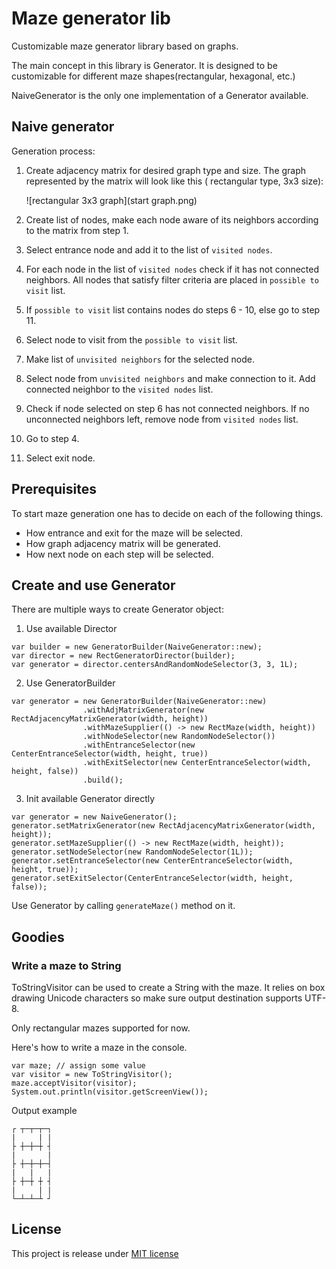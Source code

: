 # Maze generator lib

Customizable maze generator library based on graphs.

The main concept in this library is Generator. It is designed to be customizable for different maze shapes(rectangular,
hexagonal, etc.)

NaiveGenerator is the only one implementation of a Generator available.

## Naive generator

Generation process:

1. Create adjacency matrix for desired graph type and size. The graph represented by the matrix will look like this (
   rectangular type, 3x3 size):

   ![rectangular 3x3 graph](start graph.png)

2. Create list of nodes, make each node aware of its neighbors according to the matrix from step 1.

3. Select entrance node and add it to the list of `visited nodes`.

4. For each node in the list of `visited nodes` check if it has not connected neighbors. All nodes that satisfy filter
   criteria are placed in `possible to visit` list.

5. If `possible to visit` list contains nodes do steps 6 - 10, else go to step 11.

6. Select node to visit from the `possible to visit` list.

7. Make list of `unvisited neighbors` for the selected node.

8. Select node from `unvisited neighbors` and make connection to it. Add connected neighbor to the `visited nodes` list.

9. Check if node selected on step 6 has not connected neighbors. If no unconnected neighbors left, remove node
   from `visited nodes` list.

10. Go to step 4.

11. Select exit node.

## Prerequisites

To start maze generation one has to decide on each of the following things.

* How entrance and exit for the maze will be selected.
* How graph adjacency matrix will be generated.
* How next node on each step will be selected.

## Create and use Generator

There are multiple ways to create Generator object:

1. Use available Director

```
var builder = new GeneratorBuilder(NaiveGenerator::new);
var director = new RectGeneratorDirector(builder);
var generator = director.centersAndRandomNodeSelector(3, 3, 1L);
```

2. Use GeneratorBuilder

```
var generator = new GeneratorBuilder(NaiveGenerator::new)
                .withAdjMatrixGenerator(new RectAdjacencyMatrixGenerator(width, height))
                .withMazeSupplier(() -> new RectMaze(width, height))
                .withNodeSelector(new RandomNodeSelector())
                .withEntranceSelector(new CenterEntranceSelector(width, height, true))
                .withExitSelector(new CenterEntranceSelector(width, height, false))
                .build();
```

3. Init available Generator directly

```
var generator = new NaiveGenerator();
generator.setMatrixGenerator(new RectAdjacencyMatrixGenerator(width, height));
generator.setMazeSupplier(() -> new RectMaze(width, height));
generator.setNodeSelector(new RandomNodeSelector(1L));
generator.setEntranceSelector(new CenterEntranceSelector(width, height, true));
generator.setExitSelector(CenterEntranceSelector(width, height, false));
```

Use Generator by calling `generateMaze()` method on it.

## Goodies

### Write a maze to String

ToStringVisitor can be used to create a String with the maze. It relies on box drawing Unicode characters so make sure
output destination supports UTF-8.

Only rectangular mazes supported for now.

Here's how to write a maze in the console.

```
var maze; // assign some value
var visitor = new ToStringVisitor();
maze.acceptVisitor(visitor);
System.out.println(visitor.getScreenView());
```

Output example

```
┌ ┬─┬─┬─┐
|     | |
├ ┼─┼─┼ ┤
|       |
├ ┼─┼─┼─┤
|   |   |
├ ┼─┼ ┼ ┤
|     | |
└─┴─┴─┴ ┘
```

## License

This project is release under [MIT license](LICENSE)
